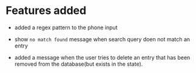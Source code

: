 # Features added

- added a regex pattern to the phone input
- show `no match found` message when search query doen not match an entry

- added a message when the user tries to delete an entry that
  has been removed from the database(but exists in the state).
